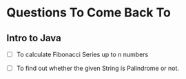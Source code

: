# Questions To Come Back To

## Intro to Java
- [ ] To calculate Fibonacci Series up to n numbers
- [ ] To find out whether the given String is Palindrome or not.

